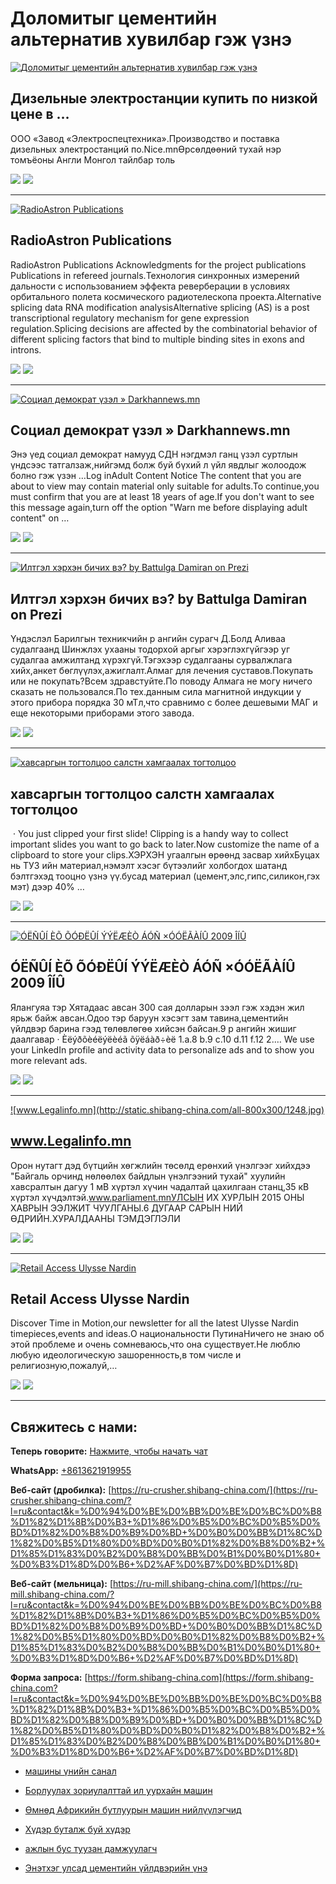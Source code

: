 # Доломитыг цементийн альтернатив хувилбар гэж үзнэ

<a href="https://swt.shibang-china.com/?l=ru&img&k=%D0%94%D0%BE%D0%BB%D0%BE%D0%BC%D0%B8%D1%82%D1%8B%D0%B3+%D1%86%D0%B5%D0%BC%D0%B5%D0%BD%D1%82%D0%B8%D0%B9%D0%BD+%D0%B0%D0%BB%D1%8C%D1%82%D0%B5%D1%80%D0%BD%D0%B0%D1%82%D0%B8%D0%B2+%D1%85%D1%83%D0%B2%D0%B8%D0%BB%D0%B1%D0%B0%D1%80+%D0%B3%D1%8D%D0%B6+%D2%AF%D0%B7%D0%BD%D1%8D" target="_blank">![Доломитыг цементийн альтернатив хувилбар гэж үзнэ](http://static.shibang-china.com/all-800x300/170.jpg)</a>

## Дизельные электростанции купить по низкой цене в …
ООО &#171;Завод &#171;Электроспецтехника&#187;.Производство и поставка дизельных электростанций по.Nice.mnӨрсөлдөөний тухай нэр томъёоны Англи Монгол тайлбар толь


<a href="https://whatsapp.shibangsoft.com/WhatsApp.php" target="_blank" title="WhatsApp">![](http://static.shibang-china.com/icon/whatsapp.png)</a> <a href="https://swt.shibang-china.com/?l=ru&icon&k=%D0%94%D0%BE%D0%BB%D0%BE%D0%BC%D0%B8%D1%82%D1%8B%D0%B3+%D1%86%D0%B5%D0%BC%D0%B5%D0%BD%D1%82%D0%B8%D0%B9%D0%BD+%D0%B0%D0%BB%D1%8C%D1%82%D0%B5%D1%80%D0%BD%D0%B0%D1%82%D0%B8%D0%B2+%D1%85%D1%83%D0%B2%D0%B8%D0%BB%D0%B1%D0%B0%D1%80+%D0%B3%D1%8D%D0%B6+%D2%AF%D0%B7%D0%BD%D1%8D" target="_blank">![](http://static.shibang-china.com/icon/chat-ru.png)</a>

---

<a href="https://swt.shibang-china.com/?l=ru&img&k=%D0%94%D0%BE%D0%BB%D0%BE%D0%BC%D0%B8%D1%82%D1%8B%D0%B3+%D1%86%D0%B5%D0%BC%D0%B5%D0%BD%D1%82%D0%B8%D0%B9%D0%BD+%D0%B0%D0%BB%D1%8C%D1%82%D0%B5%D1%80%D0%BD%D0%B0%D1%82%D0%B8%D0%B2+%D1%85%D1%83%D0%B2%D0%B8%D0%BB%D0%B1%D0%B0%D1%80+%D0%B3%D1%8D%D0%B6+%D2%AF%D0%B7%D0%BD%D1%8D" target="_blank">![RadioAstron Publications](http://static.shibang-china.com/all-800x300/629.jpg)</a>

## RadioAstron Publications
RadioAstron Publications Acknowledgments for the project publications Publications in refereed journals.Технология синхронных измерений дальности с использованием эффекта реверберации в условиях орбитального полета космического радиотелескопа проекта.Alternative splicing data RNA modification analysisAlternative splicing (AS) is a post transcriptional regulatory mechanism for gene expression regulation.Splicing decisions are affected by the combinatorial behavior of different splicing factors that bind to multiple binding sites in exons and introns.


<a href="https://whatsapp.shibangsoft.com/WhatsApp.php" target="_blank" title="WhatsApp">![](http://static.shibang-china.com/icon/whatsapp.png)</a> <a href="https://swt.shibang-china.com/?l=ru&icon&k=%D0%94%D0%BE%D0%BB%D0%BE%D0%BC%D0%B8%D1%82%D1%8B%D0%B3+%D1%86%D0%B5%D0%BC%D0%B5%D0%BD%D1%82%D0%B8%D0%B9%D0%BD+%D0%B0%D0%BB%D1%8C%D1%82%D0%B5%D1%80%D0%BD%D0%B0%D1%82%D0%B8%D0%B2+%D1%85%D1%83%D0%B2%D0%B8%D0%BB%D0%B1%D0%B0%D1%80+%D0%B3%D1%8D%D0%B6+%D2%AF%D0%B7%D0%BD%D1%8D" target="_blank">![](http://static.shibang-china.com/icon/chat-ru.png)</a>

---

<a href="https://swt.shibang-china.com/?l=ru&img&k=%D0%94%D0%BE%D0%BB%D0%BE%D0%BC%D0%B8%D1%82%D1%8B%D0%B3+%D1%86%D0%B5%D0%BC%D0%B5%D0%BD%D1%82%D0%B8%D0%B9%D0%BD+%D0%B0%D0%BB%D1%8C%D1%82%D0%B5%D1%80%D0%BD%D0%B0%D1%82%D0%B8%D0%B2+%D1%85%D1%83%D0%B2%D0%B8%D0%BB%D0%B1%D0%B0%D1%80+%D0%B3%D1%8D%D0%B6+%D2%AF%D0%B7%D0%BD%D1%8D" target="_blank">![Социал демократ үзэл &#187; Darkhannews.mn](http://static.shibang-china.com/all-800x300/832.jpg)</a>

## Социал демократ үзэл &#187; Darkhannews.mn
Энэ үед социал демократ намууд СДН нэгдмэл ганц үзэл суртлын үндсээс татгалзаж,нийгэмд болж буй бүхий л үйл явдлыг жолоодож болно гэж үзэн …Log inAdult Content Notice The content that you are about to view may contain material only suitable for adults.To continue,you must confirm that you are at least 18 years of age.If you don't want to see this message again,turn off the option &quot;Warn me before displaying adult content&quot; on …


<a href="https://whatsapp.shibangsoft.com/WhatsApp.php" target="_blank" title="WhatsApp">![](http://static.shibang-china.com/icon/whatsapp.png)</a> <a href="https://swt.shibang-china.com/?l=ru&icon&k=%D0%94%D0%BE%D0%BB%D0%BE%D0%BC%D0%B8%D1%82%D1%8B%D0%B3+%D1%86%D0%B5%D0%BC%D0%B5%D0%BD%D1%82%D0%B8%D0%B9%D0%BD+%D0%B0%D0%BB%D1%8C%D1%82%D0%B5%D1%80%D0%BD%D0%B0%D1%82%D0%B8%D0%B2+%D1%85%D1%83%D0%B2%D0%B8%D0%BB%D0%B1%D0%B0%D1%80+%D0%B3%D1%8D%D0%B6+%D2%AF%D0%B7%D0%BD%D1%8D" target="_blank">![](http://static.shibang-china.com/icon/chat-ru.png)</a>

---

<a href="https://swt.shibang-china.com/?l=ru&img&k=%D0%94%D0%BE%D0%BB%D0%BE%D0%BC%D0%B8%D1%82%D1%8B%D0%B3+%D1%86%D0%B5%D0%BC%D0%B5%D0%BD%D1%82%D0%B8%D0%B9%D0%BD+%D0%B0%D0%BB%D1%8C%D1%82%D0%B5%D1%80%D0%BD%D0%B0%D1%82%D0%B8%D0%B2+%D1%85%D1%83%D0%B2%D0%B8%D0%BB%D0%B1%D0%B0%D1%80+%D0%B3%D1%8D%D0%B6+%D2%AF%D0%B7%D0%BD%D1%8D" target="_blank">![Илтгэл хэрхэн бичих вэ? by Battulga Damiran on Prezi](http://static.shibang-china.com/all-800x300/1072.jpg)</a>

## Илтгэл хэрхэн бичих вэ? by Battulga Damiran on Prezi
Үндэслэл Барилгын техникчийн р ангийн сурагч Д.Болд Аливаа судалгаанд Шинжлэх ухааны тодорхой аргыг хэрэглэхгүйгээр уг судалгаа амжилтанд хүрэхгүй.Тэгэхээр судалгааны сурвалжлага хийх,анкет бөглүүлэх,ажиглалт.Алмаг для лечения суставов.Покупать или не покупать?Всем здравстуйте.По поводу Алмага не могу ничего сказать не пользовался.По тех.данным сила магнитной индукции у этого прибора порядка 30 мТл,что сравнимо с более дешевыми МАГ и еще некоторыми приборами этого завода.


<a href="https://whatsapp.shibangsoft.com/WhatsApp.php" target="_blank" title="WhatsApp">![](http://static.shibang-china.com/icon/whatsapp.png)</a> <a href="https://swt.shibang-china.com/?l=ru&icon&k=%D0%94%D0%BE%D0%BB%D0%BE%D0%BC%D0%B8%D1%82%D1%8B%D0%B3+%D1%86%D0%B5%D0%BC%D0%B5%D0%BD%D1%82%D0%B8%D0%B9%D0%BD+%D0%B0%D0%BB%D1%8C%D1%82%D0%B5%D1%80%D0%BD%D0%B0%D1%82%D0%B8%D0%B2+%D1%85%D1%83%D0%B2%D0%B8%D0%BB%D0%B1%D0%B0%D1%80+%D0%B3%D1%8D%D0%B6+%D2%AF%D0%B7%D0%BD%D1%8D" target="_blank">![](http://static.shibang-china.com/icon/chat-ru.png)</a>

---

<a href="https://swt.shibang-china.com/?l=ru&img&k=%D0%94%D0%BE%D0%BB%D0%BE%D0%BC%D0%B8%D1%82%D1%8B%D0%B3+%D1%86%D0%B5%D0%BC%D0%B5%D0%BD%D1%82%D0%B8%D0%B9%D0%BD+%D0%B0%D0%BB%D1%8C%D1%82%D0%B5%D1%80%D0%BD%D0%B0%D1%82%D0%B8%D0%B2+%D1%85%D1%83%D0%B2%D0%B8%D0%BB%D0%B1%D0%B0%D1%80+%D0%B3%D1%8D%D0%B6+%D2%AF%D0%B7%D0%BD%D1%8D" target="_blank">![хавсаргын тогтолцоо салстн хамгаалах тогтолцоо](http://static.shibang-china.com/all-800x300/1141.jpg)</a>

## хавсаргын тогтолцоо салстн хамгаалах тогтолцоо
&nbsp;&#0183;&#32;You just clipped your first slide! Clipping is a handy way to collect important slides you want to go back to later.Now customize the name of a clipboard to store your clips.ХЭРХЭН угаалгын өрөөнд засвар хийхБуцах нь ТУЗ ийн материал,нэмэлт хэсэг бүтээлийг холбогдох шатанд бэлтгэхэд тооцно үзнэ үү.бусад материал (цемент,элс,гипс,силикон,гэх мэт) дээр 40% …


<a href="https://whatsapp.shibangsoft.com/WhatsApp.php" target="_blank" title="WhatsApp">![](http://static.shibang-china.com/icon/whatsapp.png)</a> <a href="https://swt.shibang-china.com/?l=ru&icon&k=%D0%94%D0%BE%D0%BB%D0%BE%D0%BC%D0%B8%D1%82%D1%8B%D0%B3+%D1%86%D0%B5%D0%BC%D0%B5%D0%BD%D1%82%D0%B8%D0%B9%D0%BD+%D0%B0%D0%BB%D1%8C%D1%82%D0%B5%D1%80%D0%BD%D0%B0%D1%82%D0%B8%D0%B2+%D1%85%D1%83%D0%B2%D0%B8%D0%BB%D0%B1%D0%B0%D1%80+%D0%B3%D1%8D%D0%B6+%D2%AF%D0%B7%D0%BD%D1%8D" target="_blank">![](http://static.shibang-china.com/icon/chat-ru.png)</a>

---

<a href="https://swt.shibang-china.com/?l=ru&img&k=%D0%94%D0%BE%D0%BB%D0%BE%D0%BC%D0%B8%D1%82%D1%8B%D0%B3+%D1%86%D0%B5%D0%BC%D0%B5%D0%BD%D1%82%D0%B8%D0%B9%D0%BD+%D0%B0%D0%BB%D1%8C%D1%82%D0%B5%D1%80%D0%BD%D0%B0%D1%82%D0%B8%D0%B2+%D1%85%D1%83%D0%B2%D0%B8%D0%BB%D0%B1%D0%B0%D1%80+%D0%B3%D1%8D%D0%B6+%D2%AF%D0%B7%D0%BD%D1%8D" target="_blank">![&#211;&#203;&#209;&#219;&#205; &#200;&#213; &#213;&#211;&#208;&#203;&#219;&#205; &#221;&#221;&#203;&#198;&#200;&#210; &#193;&#211;&#209; &#215;&#211;&#211;&#203;&#195;&#192;&#205;&#219; 2009 &#206;&#205;&#219;](http://static.shibang-china.com/all-800x300/32.jpg)</a>

## &#211;&#203;&#209;&#219;&#205; &#200;&#213; &#213;&#211;&#208;&#203;&#219;&#205; &#221;&#221;&#203;&#198;&#200;&#210; &#193;&#211;&#209; &#215;&#211;&#211;&#203;&#195;&#192;&#205;&#219; 2009 &#206;&#205;&#219;
Ялангуяа тэр Хятадаас авсан 300 сая долларын зээл гэж хэдэн жил ярьж байж авсан.Одоо тэр баруун хэсэгт зам тавина,цементийн үйлдвэр барина гээд төлөвлөгөө хийсэн байсан.9 р ангийн жишиг даалгавар&nbsp;&#0183;&#32;&#200;&#235;&#253;&#240;&#245;&#232;&#233;&#235;&#253;&#235;&#232;&#233;&#227; &#245;&#255;&#235;&#225;&#224;&#240;&#247;&#232;&#235; 1.a.8 b.9 c.10 d.11 f.12 2.… We use your LinkedIn profile and activity data to personalize ads and to show you more relevant ads.


<a href="https://whatsapp.shibangsoft.com/WhatsApp.php" target="_blank" title="WhatsApp">![](http://static.shibang-china.com/icon/whatsapp.png)</a> <a href="https://swt.shibang-china.com/?l=ru&icon&k=%D0%94%D0%BE%D0%BB%D0%BE%D0%BC%D0%B8%D1%82%D1%8B%D0%B3+%D1%86%D0%B5%D0%BC%D0%B5%D0%BD%D1%82%D0%B8%D0%B9%D0%BD+%D0%B0%D0%BB%D1%8C%D1%82%D0%B5%D1%80%D0%BD%D0%B0%D1%82%D0%B8%D0%B2+%D1%85%D1%83%D0%B2%D0%B8%D0%BB%D0%B1%D0%B0%D1%80+%D0%B3%D1%8D%D0%B6+%D2%AF%D0%B7%D0%BD%D1%8D" target="_blank">![](http://static.shibang-china.com/icon/chat-ru.png)</a>

---

<a href="https://swt.shibang-china.com/?l=ru&img&k=%D0%94%D0%BE%D0%BB%D0%BE%D0%BC%D0%B8%D1%82%D1%8B%D0%B3+%D1%86%D0%B5%D0%BC%D0%B5%D0%BD%D1%82%D0%B8%D0%B9%D0%BD+%D0%B0%D0%BB%D1%8C%D1%82%D0%B5%D1%80%D0%BD%D0%B0%D1%82%D0%B8%D0%B2+%D1%85%D1%83%D0%B2%D0%B8%D0%BB%D0%B1%D0%B0%D1%80+%D0%B3%D1%8D%D0%B6+%D2%AF%D0%B7%D0%BD%D1%8D" target="_blank">![www.Legalinfo.mn](http://static.shibang-china.com/all-800x300/1248.jpg)</a>

## www.Legalinfo.mn
Орон нутагт дэд бүтцийн хөгжлийн төсөлд ерөнхий үнэлгээг хийхдээ &quot;Байгаль орчинд нөлөөлөх байдлын үнэлгээний тухай&quot; хуулийн хавсралтын дагуу 1 мВ хүртэл хүчин чадалтай цахилгаан станц,35 кВ хүртэл хүчдэлтэй.www.parliament.mnУЛСЫН ИХ ХУРЛЫН 2015 ОНЫ ХАВРЫН ЭЭЛЖИТ ЧУУЛГАНЫ.6 ДУГААР САРЫН НИЙ ӨДРИЙН.ХУРАЛДААНЫ ТЭМДЭГЛЭЛИ


<a href="https://whatsapp.shibangsoft.com/WhatsApp.php" target="_blank" title="WhatsApp">![](http://static.shibang-china.com/icon/whatsapp.png)</a> <a href="https://swt.shibang-china.com/?l=ru&icon&k=%D0%94%D0%BE%D0%BB%D0%BE%D0%BC%D0%B8%D1%82%D1%8B%D0%B3+%D1%86%D0%B5%D0%BC%D0%B5%D0%BD%D1%82%D0%B8%D0%B9%D0%BD+%D0%B0%D0%BB%D1%8C%D1%82%D0%B5%D1%80%D0%BD%D0%B0%D1%82%D0%B8%D0%B2+%D1%85%D1%83%D0%B2%D0%B8%D0%BB%D0%B1%D0%B0%D1%80+%D0%B3%D1%8D%D0%B6+%D2%AF%D0%B7%D0%BD%D1%8D" target="_blank">![](http://static.shibang-china.com/icon/chat-ru.png)</a>

---

<a href="https://swt.shibang-china.com/?l=ru&img&k=%D0%94%D0%BE%D0%BB%D0%BE%D0%BC%D0%B8%D1%82%D1%8B%D0%B3+%D1%86%D0%B5%D0%BC%D0%B5%D0%BD%D1%82%D0%B8%D0%B9%D0%BD+%D0%B0%D0%BB%D1%8C%D1%82%D0%B5%D1%80%D0%BD%D0%B0%D1%82%D0%B8%D0%B2+%D1%85%D1%83%D0%B2%D0%B8%D0%BB%D0%B1%D0%B0%D1%80+%D0%B3%D1%8D%D0%B6+%D2%AF%D0%B7%D0%BD%D1%8D" target="_blank">![Retail Access Ulysse Nardin](http://static.shibang-china.com/all-800x300/308.jpg)</a>

## Retail Access Ulysse Nardin
Discover Time in Motion,our newsletter for all the latest Ulysse Nardin timepieces,events and ideas.О национальности ПутинаНичего не знаю об этой проблеме и очень сомневаюсь,что она существует.Не люблю любую идеологическую зашоренность,в том числе и религиозную,пожалуй,…


<a href="https://whatsapp.shibangsoft.com/WhatsApp.php" target="_blank" title="WhatsApp">![](http://static.shibang-china.com/icon/whatsapp.png)</a> <a href="https://swt.shibang-china.com/?l=ru&icon&k=%D0%94%D0%BE%D0%BB%D0%BE%D0%BC%D0%B8%D1%82%D1%8B%D0%B3+%D1%86%D0%B5%D0%BC%D0%B5%D0%BD%D1%82%D0%B8%D0%B9%D0%BD+%D0%B0%D0%BB%D1%8C%D1%82%D0%B5%D1%80%D0%BD%D0%B0%D1%82%D0%B8%D0%B2+%D1%85%D1%83%D0%B2%D0%B8%D0%BB%D0%B1%D0%B0%D1%80+%D0%B3%D1%8D%D0%B6+%D2%AF%D0%B7%D0%BD%D1%8D" target="_blank">![](http://static.shibang-china.com/icon/chat-ru.png)</a>

---
## Свяжитесь с нами:

**Теперь говорите:** [Нажмите, чтобы начать чат](https://swt.shibang-china.com?l=ru&contact&k=%D0%94%D0%BE%D0%BB%D0%BE%D0%BC%D0%B8%D1%82%D1%8B%D0%B3+%D1%86%D0%B5%D0%BC%D0%B5%D0%BD%D1%82%D0%B8%D0%B9%D0%BD+%D0%B0%D0%BB%D1%8C%D1%82%D0%B5%D1%80%D0%BD%D0%B0%D1%82%D0%B8%D0%B2+%D1%85%D1%83%D0%B2%D0%B8%D0%BB%D0%B1%D0%B0%D1%80+%D0%B3%D1%8D%D0%B6+%D2%AF%D0%B7%D0%BD%D1%8D)

**WhatsApp:**  [+8613621919955](https://whatsapp.shibangsoft.com/WhatsApp.php)

**Веб-сайт (дробилка):** [https://ru-crusher.shibang-china.com/](https://ru-crusher.shibang-china.com/?l=ru&contact&k=%D0%94%D0%BE%D0%BB%D0%BE%D0%BC%D0%B8%D1%82%D1%8B%D0%B3+%D1%86%D0%B5%D0%BC%D0%B5%D0%BD%D1%82%D0%B8%D0%B9%D0%BD+%D0%B0%D0%BB%D1%8C%D1%82%D0%B5%D1%80%D0%BD%D0%B0%D1%82%D0%B8%D0%B2+%D1%85%D1%83%D0%B2%D0%B8%D0%BB%D0%B1%D0%B0%D1%80+%D0%B3%D1%8D%D0%B6+%D2%AF%D0%B7%D0%BD%D1%8D)

**Веб-сайт (мельница):** [https://ru-mill.shibang-china.com/](https://ru-mill.shibang-china.com/?l=ru&contact&k=%D0%94%D0%BE%D0%BB%D0%BE%D0%BC%D0%B8%D1%82%D1%8B%D0%B3+%D1%86%D0%B5%D0%BC%D0%B5%D0%BD%D1%82%D0%B8%D0%B9%D0%BD+%D0%B0%D0%BB%D1%8C%D1%82%D0%B5%D1%80%D0%BD%D0%B0%D1%82%D0%B8%D0%B2+%D1%85%D1%83%D0%B2%D0%B8%D0%BB%D0%B1%D0%B0%D1%80+%D0%B3%D1%8D%D0%B6+%D2%AF%D0%B7%D0%BD%D1%8D)

**Форма запроса:** [https://form.shibang-china.com](https://form.shibang-china.com?l=ru&contact&k=%D0%94%D0%BE%D0%BB%D0%BE%D0%BC%D0%B8%D1%82%D1%8B%D0%B3+%D1%86%D0%B5%D0%BC%D0%B5%D0%BD%D1%82%D0%B8%D0%B9%D0%BD+%D0%B0%D0%BB%D1%8C%D1%82%D0%B5%D1%80%D0%BD%D0%B0%D1%82%D0%B8%D0%B2+%D1%85%D1%83%D0%B2%D0%B8%D0%BB%D0%B1%D0%B0%D1%80+%D0%B3%D1%8D%D0%B6+%D2%AF%D0%B7%D0%BD%D1%8D)

* [машины үнийн санал](../129/%D0%BC%D0%B0%D1%88%D0%B8%D0%BD%D1%8B%20%D2%AF%D0%BD%D0%B8%D0%B9%D0%BD%20%D1%81%D0%B0%D0%BD%D0%B0%D0%BB.md)

* [Борлуулах зориулалттай ил уурхайн машин](../128/%D0%91%D0%BE%D1%80%D0%BB%D1%83%D1%83%D0%BB%D0%B0%D1%85%20%D0%B7%D0%BE%D1%80%D0%B8%D1%83%D0%BB%D0%B0%D0%BB%D1%82%D1%82%D0%B0%D0%B9%20%D0%B8%D0%BB%20%D1%83%D1%83%D1%80%D1%85%D0%B0%D0%B9%D0%BD%20%D0%BC%D0%B0%D1%88%D0%B8%D0%BD.md)

* [Өмнөд Африкийн бутлуурын машин нийлүүлэгчид](../126/%D3%A8%D0%BC%D0%BD%D3%A9%D0%B4%20%D0%90%D1%84%D1%80%D0%B8%D0%BA%D0%B8%D0%B9%D0%BD%20%D0%B1%D1%83%D1%82%D0%BB%D1%83%D1%83%D1%80%D1%8B%D0%BD%20%D0%BC%D0%B0%D1%88%D0%B8%D0%BD%20%D0%BD%D0%B8%D0%B9%D0%BB%D2%AF%D2%AF%D0%BB%D1%8D%D0%B3%D1%87%D0%B8%D0%B4.md)

* [Хүдэр буталж буй хүдэр](../129/%D0%A5%D2%AF%D0%B4%D1%8D%D1%80%20%D0%B1%D1%83%D1%82%D0%B0%D0%BB%D0%B6%20%D0%B1%D1%83%D0%B9%20%D1%85%D2%AF%D0%B4%D1%8D%D1%80.md)

* [ажлын бус туузан дамжуулагч](../126/%D0%B0%D0%B6%D0%BB%D1%8B%D0%BD%20%D0%B1%D1%83%D1%81%20%D1%82%D1%83%D1%83%D0%B7%D0%B0%D0%BD%20%D0%B4%D0%B0%D0%BC%D0%B6%D1%83%D1%83%D0%BB%D0%B0%D0%B3%D1%87.md)

* [Энэтхэг улсад цементийн үйлдвэрийн үнэ](../128/%D0%AD%D0%BD%D1%8D%D1%82%D1%85%D1%8D%D0%B3%20%D1%83%D0%BB%D1%81%D0%B0%D0%B4%20%D1%86%D0%B5%D0%BC%D0%B5%D0%BD%D1%82%D0%B8%D0%B9%D0%BD%20%D2%AF%D0%B9%D0%BB%D0%B4%D0%B2%D1%8D%D1%80%D0%B8%D0%B9%D0%BD%20%D2%AF%D0%BD%D1%8D.md)